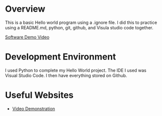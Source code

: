 # Overview

This is a basic Hello world program using a .ignore file. I did this to practice using a README.md, python, git, github, and Visula studio code together.


[Software Demo Video](https://youtu.be/TEQvq3PWWlg)

# Development Environment



I used Python to complete my Hello World project. The IDE I used was Visual Studio Code. I then have everything stored on Github.

# Useful Websites

* [Video Demonstration](https://video.byui.edu/media/t/1_zyyx43ke)
